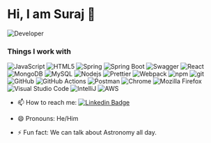 # Hi, I am Suraj 👋

<img src="https://suraj-oso.github.io/images/Developer.gif" alt="Developer" />

<h3> Things I work with </h3>
<p>
<img alt="JavaScript" src="https://img.shields.io/badge/-JavaScript-2e2e2e?style=flat-square&logo=javascript&logoColor=F7DF1E" />
<img alt="HTML5" src="https://img.shields.io/badge/-HTML5-E34F26?style=flat-square&logo=html5&logoColor=white" />
<img alt="Spring" src="https://img.shields.io/badge/-Spring-6DB33F?style=flat-square&logo=spring&logoColor=white" />
<img alt="Spring Boot" src="https://img.shields.io/badge/-Spring_Boot-6DB33F?style=flat-square&logo=springboot&logoColor=white" />
<img alt="Swagger" src="https://img.shields.io/badge/-Swagger-2e2e2e?style=flat-square&logo=swagger&logoColor=#85EA2D" />
<img alt="React" src="https://img.shields.io/badge/-React-45b8d8?style=flat-square&logo=react&logoColor=white" />
<img alt="MongoDB" src="https://img.shields.io/badge/-MongoDB-13aa52?style=flat-square&logo=mongodb&logoColor=white" />
<img alt="MySQL" src="https://img.shields.io/badge/-MySQL-4479A1?style=flat-square&logo=mysql&logoColor=white" />
<img alt="Nodejs" src="https://img.shields.io/badge/-Nodejs-43853d?style=flat-square&logo=Node.js&logoColor=white" />
<img alt="Prettier" src="https://img.shields.io/badge/-Prettier-F7B93E?style=flat-square&logo=prettier&logoColor=white" />
<img alt="Webpack" src="https://img.shields.io/badge/-Webpack-8DD6F9?style=flat-square&logo=webpack&logoColor=white" /> 
<img alt="npm" src="https://img.shields.io/badge/-NPM-CB3837?style=flat-square&logo=npm&logoColor=white" />
<img alt="git" src="https://img.shields.io/badge/-Git-F05032?style=flat-square&logo=git&logoColor=white" />
<img alt="GitHub" src="https://img.shields.io/badge/-GitHub-181717?style=flat-square&logo=github&logoColor=white" />
<img alt="GitHub Actions" src="https://img.shields.io/badge/-GitHub_Actions-2088FF?style=flat-square&logo=githubactions&logoColor=white" />
<img alt="Postman" src="https://img.shields.io/badge/-Postman-FF6C37?style=flat-square&logo=postman&logoColor=white" />
<img alt="Chrome" src="https://img.shields.io/badge/-Chrome-4285F4?style=flat-square&logo=googlechrome&logoColor=white" />
<img alt="Mozilla Firefox" src="https://img.shields.io/badge/-Mozilla_Firefox-FF7139?style=flat-square&logo=firefoxbrowser&logoColor=white" />
<img alt="Visual Studio Code" src="https://img.shields.io/badge/-Visual_Studio_Code-007ACC?style=flat-square&logo=visualstudiocode&logoColor=white" />
<img alt="IntelliJ" src="https://img.shields.io/badge/-IntelliJ-2e2e2e?style=flat-square&logo=intellijidea&logoColor=white" />
<img alt="AWS" src="https://img.shields.io/badge/-AWS-FF7139?style=flat-square&logo=amazonaws&logoColor=white" />
</p>

- 📫 How to reach me: 
[![Linkedin Badge](https://img.shields.io/badge/-Suraj-oso-blue?style=flat-square&logo=Linkedin&logoColor=white&link=https://www.linkedin.com/in/ashish11chawda/)](https://www.linkedin.com/in/suraj-chandrakar-5186a122b)

- 😄 Pronouns: He/Him
- ⚡ Fun fact: We can talk about Astronomy all day.
